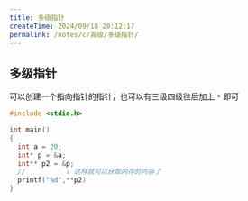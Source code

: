 ```yaml
---
title: 多级指针
createTime: 2024/09/18 20:12:17
permalink: /notes/c/高级/多级指针/
---
```


## 多级指针

可以创建一个指向指针的指针，也可以有三级四级往后加上 `*` 即可

``` c
#include <stdio.h>

int main()
{
  int a = 20;
  int* p = &a;
  int** p2 = &p;
  //          ↓ 这样就可以获取内存的内容了
  printf("%d",**p2)
}
```
